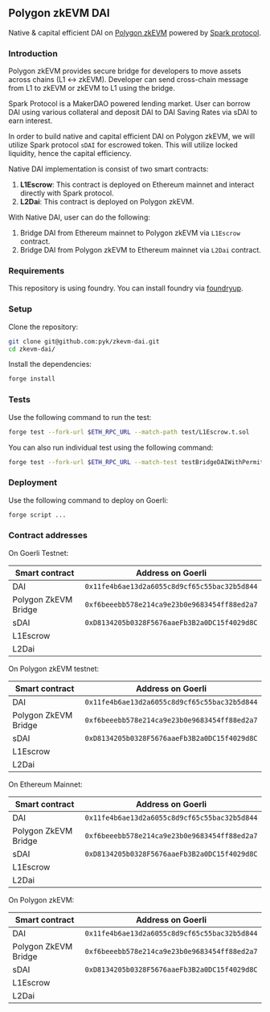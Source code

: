 ## Polygon zkEVM DAI

Native & capital efficient DAI on
[Polygon zkEVM](https://polygon.technology/polygon-zkevm) powered by
[Spark protocol](https://www.sparkprotocol.io/).

### Introduction

Polygon zkEVM provides secure bridge for developers to move assets across chains
(L1 <-> zkEVM). Developer can send cross-chain message from L1 to zkEVM or zkEVM
to L1 using the bridge.

Spark Protocol is a MakerDAO powered lending market. User can borrow DAI using
various collateral and deposit DAI to DAI Saving Rates via sDAI to earn interest.

In order to build native and capital efficient DAI on Polygon zkEVM, we will
utilize Spark protocol `sDAI` for escrowed token. This will utilize locked
liquidity, hence the capital efficiency.

Native DAI implementation is consist of two smart contracts:

1. **L1Escrow**: This contract is deployed on Ethereum mainnet and interact
   directly with Spark protocol.
2. **L2Dai**: This contract is deployed on Polygon zkEVM.

With Native DAI, user can do the following:

1. Bridge DAI from Ethereum mainnet to Polygon zkEVM via `L1Escrow` contract.
2. Bridge DAI from Polygon zkEVM to Ethereum mainnet via `L2Dai` contract.

### Requirements

This repository is using foundry. You can install foundry via
[foundryup](https://book.getfoundry.sh/getting-started/installation).

### Setup

Clone the repository:

```sh
git clone git@github.com:pyk/zkevm-dai.git
cd zkevm-dai/
```

Install the dependencies:

```sh
forge install
```

### Tests

Use the following command to run the test:

```sh
forge test --fork-url $ETH_RPC_URL --match-path test/L1Escrow.t.sol
```

You can also run individual test using the following command:

```sh
forge test --fork-url $ETH_RPC_URL --match-test testBridgeDAIWithPermit -vvvv
```

### Deployment

Use the following command to deploy on Goerli:

```sh
forge script ...
```

### Contract addresses

On Goerli Testnet:

| Smart contract       | Address on Goerli                            |
| -------------------- | -------------------------------------------- |
| DAI                  | `0x11fe4b6ae13d2a6055c8d9cf65c55bac32b5d844` |
| Polygon ZkEVM Bridge | `0xf6beeebb578e214ca9e23b0e9683454ff88ed2a7` |
| sDAI                 | `0xD8134205b0328F5676aaeFb3B2a0DC15f4029d8C` |
| L1Escrow             |                                              |
| L2Dai                |                                              |

On Polygon zkEVM testnet:

| Smart contract       | Address on Goerli                            |
| -------------------- | -------------------------------------------- |
| DAI                  | `0x11fe4b6ae13d2a6055c8d9cf65c55bac32b5d844` |
| Polygon ZkEVM Bridge | `0xf6beeebb578e214ca9e23b0e9683454ff88ed2a7` |
| sDAI                 | `0xD8134205b0328F5676aaeFb3B2a0DC15f4029d8C` |
| L1Escrow             |                                              |
| L2Dai                |                                              |

On Ethereum Mainnet:

| Smart contract       | Address on Goerli                            |
| -------------------- | -------------------------------------------- |
| DAI                  | `0x11fe4b6ae13d2a6055c8d9cf65c55bac32b5d844` |
| Polygon ZkEVM Bridge | `0xf6beeebb578e214ca9e23b0e9683454ff88ed2a7` |
| sDAI                 | `0xD8134205b0328F5676aaeFb3B2a0DC15f4029d8C` |
| L1Escrow             |                                              |
| L2Dai                |                                              |

On Polygon zkEVM:

| Smart contract       | Address on Goerli                            |
| -------------------- | -------------------------------------------- |
| DAI                  | `0x11fe4b6ae13d2a6055c8d9cf65c55bac32b5d844` |
| Polygon ZkEVM Bridge | `0xf6beeebb578e214ca9e23b0e9683454ff88ed2a7` |
| sDAI                 | `0xD8134205b0328F5676aaeFb3B2a0DC15f4029d8C` |
| L1Escrow             |                                              |
| L2Dai                |                                              |

